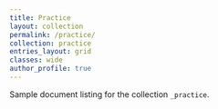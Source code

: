 ```yaml
---
title: Practice
layout: collection
permalink: /practice/
collection: practice
entries_layout: grid
classes: wide
author_profile: true
---
```


Sample document listing for the collection `_practice`.